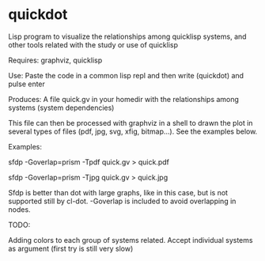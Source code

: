 # quickdot
Lisp program to visualize the relationships among quicklisp systems, and other tools related with the study or use of quicklisp

Requires: graphviz, quicklisp

Use: 
Paste the code in a common lisp repl and then write (quickdot) and pulse enter

Produces: 
A file quick.gv in your homedir with the relationships among systems (system dependencies) 

This file can then be processed with graphviz in a shell to drawn the plot in several types of files (pdf, jpg, svg, xfig, bitmap...). See the examples below.

Examples:

sfdp -Goverlap=prism -Tpdf quick.gv > quick.pdf

sfdp -Goverlap=prism -Tjpg quick.gv > quick.jpg

Sfdp is better than dot with large graphs, like in this case, but is not supported still by cl-dot. -Goverlap is included to avoid overlapping in nodes.

TODO:

Adding colors to each group of systems related.
Accept individual systems as argument (first try is still very slow) 
